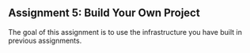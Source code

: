 ## Assignment 5: Build Your Own Project
The goal of this assignment is to use the infrastructure you have built in previous assignments. 

